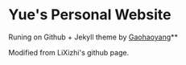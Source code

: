 # Yue's Personal Website

Runing on Github + Jekyll theme by [Gaohaoyang](https://github.com/Gaohaoyang/gaohaoyang.github.io)**

Modified from LiXizhi's github page.
